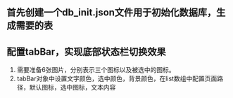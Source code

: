 ## 首先创建一个db_init.json文件用于初始化数据库，生成需要的表

## 配置tabBar，实现底部状态栏切换效果
1. 需要准备6张图片，分别表示三个图标以及被选中的图标。
2. tabBar对象中设置文字颜色，选中颜色，背景颜色，在list数组中配置页面路径，默认图标，选中图标，文本内容

